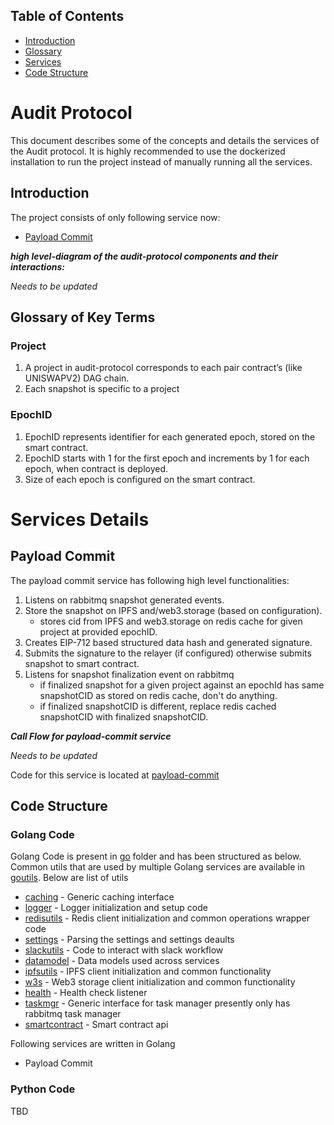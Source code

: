 ## Table of Contents
- [Introduction](#introduction)
- [Glossary](#glossary-of-key-terms)
- [Services](#services-details)
- [Code Structure](#code-structure)


# Audit Protocol

This document describes some of the concepts and details the services of the Audit protocol.
It is highly recommended to use the dockerized installation to run the project instead of manually running all the services.

## Introduction

The project consists of only following service now:
* [Payload Commit](#payload-commit)

***high level-diagram of the audit-protocol components and their interactions:***

*Needs to be updated*

[//]: # (![audit-protocol-architecture]&#40;images/AuditProtocolArchitecture.png&#41;)

## Glossary of Key Terms

### **Project**
  1. A project in audit-protocol corresponds to each pair contract’s (like UNISWAPV2) DAG chain.
  2. Each snapshot is specific to a project

### **EpochID**
  1. EpochID represents identifier for each generated epoch, stored on the smart contract.
  2. EpochID starts with 1 for the first epoch and increments by 1 for each epoch, when contract is deployed.
  3. Size of each epoch is configured on the smart contract.

# Services Details

## Payload Commit

The payload commit service has following high level functionalities:
1. Listens on rabbitmq snapshot generated events.
2. Store the snapshot on IPFS and/web3.storage (based on configuration).
    - stores cid from IPFS and web3.storage on redis cache for given project at provided epochID.
3. Creates EIP-712 based structured data hash and generated signature.
4. Submits the signature to the relayer (if configured) otherwise submits snapshot to smart contract.
5. Listens for snapshot finalization event on rabbitmq
   - if finalized snapshot for a given project against an epochId has same snapshotCID as stored on redis cache, don't do anything.
   - if finalized snapshotCID is different, replace redis cached snapshotCID with finalized snapshotCID.

***Call Flow for payload-commit service***

*Needs to be updated* 

Code for this service is located at [payload-commit](../go/payload-commit/)

## Code Structure

### Golang Code
Golang Code is present in [go](../go/) folder and has been structured as below.
Common utils that are used by multiple Golang services are available in [goutils](../go/goutils/).
 Below are list of utils
- [caching](../go/caching) - Generic caching interface
- [logger](../go/goutils/logger/) - Logger initialization and setup code
- [redisutils](../go/goutils/redisutils/) - Redis client initialization and common operations wrapper code
- [settings](../go/goutils/settings/) - Parsing the settings and settings deaults
- [slackutils](../go/goutils/slackutils/) - Code to interact with slack workflow
- [datamodel](../go/goutils/datamodel/) - Data models used across services
- [ipfsutils](../go/goutils/ipfsutils/) - IPFS client initialization and common functionality
- [w3s](../go/goutils/w3s/) - Web3 storage client initialization and common functionality
- [health](../go/goutils/health/) - Health check listener
- [taskmgr](../go/goutils/taskmgr/) - Generic interface for task manager presently only has rabbitmq task manager
- [smartcontract](../go/goutils/smartcontract/) - Smart contract api

Following services are written in Golang

- Payload Commit

### Python Code

TBD